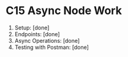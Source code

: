 <h1>C15 Async Node Work</h1>

1. Setup: [done]
2. Endpoints: [done]
3. Async Operations: [done]
4. Testing with Postman: [done]
